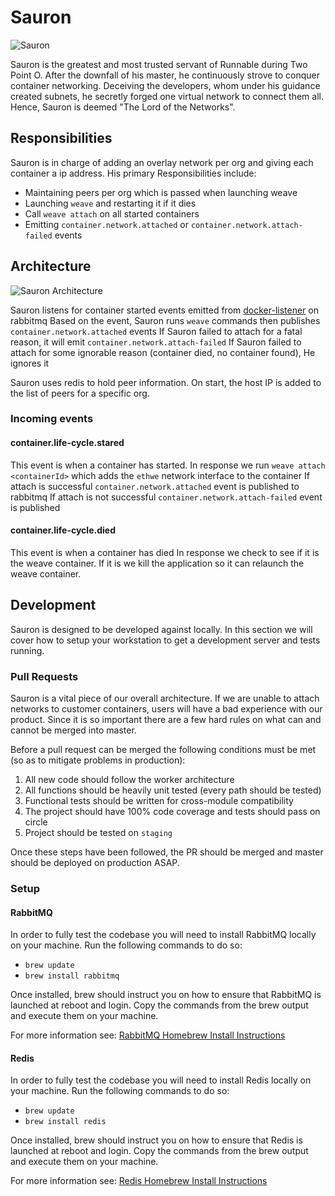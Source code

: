 # Sauron
![Sauron](http://pre02.deviantart.net/2d95/th/pre/i/2013/121/3/7/sauron__the_lord_of_the_rings_by_eduardoleon-d63r0ir.png)

Sauron is the greatest and most trusted servant of Runnable during Two Point O.  After the downfall of his master, he continuously strove to conquer container networking.  Deceiving the developers, whom under his guidance created subnets, he secretly forged one virtual network to connect them all.  Hence, Sauron is deemed "The Lord of the Networks".

## Responsibilities
Sauron is in charge of adding an overlay network per org and giving each container a ip address. His primary Responsibilities include:

* Maintaining peers per org which is passed when launching weave
* Launching `weave` and restarting it if it dies
* Call `weave attach` on all started containers
* Emitting `container.network.attached` or `container.network.attach-failed` events

## Architecture
![Sauron Architecture](https://docs.google.com/drawings/d/1MrohwgRaQXmE6rmVZ6x2hdkHRGMis33Y0fciQBkbFXA/pub?w=959&h=209)

Sauron listens for container started events emitted from [docker-listener](https://github.com/CodeNow/docker-listener) on rabbitmq
Based on the event, Sauron runs `weave` commands then publishes `container.network.attached` events
If Sauron failed to attach for a fatal reason, it will emit `container.network.attach-failed`
If Sauron failed to attach for some ignorable reason (container died, no container found), He ignores it

Sauron uses redis to hold peer information.
On start, the host IP is added to the list of peers for a specific org.

### Incoming events

#### container.life-cycle.stared
This event is when a container has started.
In response we run `weave attach <containerId>` which adds the `ethwe` network interface to the container
If attach is successful `container.network.attached` event is published to rabbitmq
If attach is not successful `container.network.attach-failed` event is published

#### container.life-cycle.died
This event is when a container has died
In response we check to see if it is the weave container.
If it is we kill the application so it can relaunch the weave container.

## Development

Sauron is designed to be developed against locally. In this section we will cover
how to setup your workstation to get a development server and tests running.

### Pull Requests
Sauron is a vital piece of our overall architecture. If we are unable to
attach networks to customer containers, users will have a bad experience with our product.
Since it is so important there are a few hard rules on what can and cannot be merged into master.

Before a pull request can be merged the following conditions must be met (so as
to mitigate problems in production):

1. All new code should follow the worker architecture
2. All functions should be heavily unit tested (every path should be tested)
3. Functional tests should be written for cross-module compatibility
4. The project should have 100% code coverage and tests should pass on circle
5. Project should be tested on `staging`

Once these steps have been followed, the PR should be merged and master should
be deployed on production ASAP.

### Setup

#### RabbitMQ
In order to fully test the codebase you will need to install RabbitMQ locally
on your machine. Run the following commands to do so:

* `brew update`
* `brew install rabbitmq`

Once installed, brew should instruct you on how to ensure that RabbitMQ is
launched at reboot and login. Copy the commands from the brew output and execute
them on your machine.

For more information see:
[RabbitMQ Homebrew Install Instructions](https://www.rabbitmq.com/install-homebrew.html)

#### Redis
In order to fully test the codebase you will need to install Redis locally
on your machine. Run the following commands to do so:

* `brew update`
* `brew install redis`

Once installed, brew should instruct you on how to ensure that Redis is
launched at reboot and login. Copy the commands from the brew output and execute
them on your machine.

For more information see:
[Redis Homebrew Install Instructions](http://jasdeep.ca/2012/05/installing-redis-on-mac-os-x)

